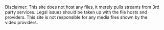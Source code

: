 Disclaimer:
This site does not host any files, it merely pulls streams from 3rd party services. Legal issues should be taken up with the file hosts and providers. 
This site is not responsible for any media files shown by the video providers.
